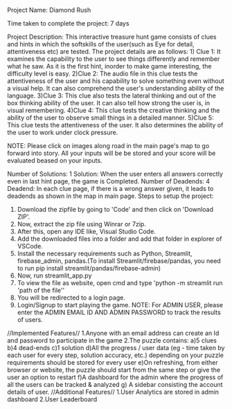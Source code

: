 Project Name: Diamond Rush

Time taken to complete the project: 7 days

Project Description: This interactive treasure hunt game consists of clues and hints in which the softskills of the user(such as Eye for detail, attentiveness etc) are tested.
The project details are as follows:
    1) Clue 1: It examines the capability to the user to see things differently and remember what he saw. As it is the first hint, inorder to make game interesting, the difficulty level is easy.
    2)Clue 2: The audio file in this clue tests the attentiveness of the user and his capability to solve something even without a visual help. It can also comprehend the user's understanding ability of the language.
    3)Clue 3: This clue also tests the lateral thinking and out of the box thinking ability of the user. It can also tell how strong the user is, in visual remembering.
    4)Clue 4: This clue tests the creative thinking and the ability of the user to observe small things in a detailed manner.
    5)Clue 5: This clue tests the attentiveness of the user. It also determines the ability of the user to work under clock pressure.

NOTE: Please click on images along road in the main page's map to go forward into story. All your inputs will be be stored and your score will be evaluated beased on your inputs.
    
Number of Solutions: 1
  Solution: When the user enters all answers correctly even in last hint page, the game is Completed.
Number of Deadends: 4
  Deadend: In each clue page, if there is a wrong answer given, it leads to deadends as shown in the map in main page.
Steps to setup the project:
  1) Download the zipfile by going to 'Code' and then click on 'Download ZIP'.
  2) Now, extract the zip file using Winrar or 7zip.
  3) After this, open any IDE like, Visual Studio Code.
  4) Add the downloaded files into a folder and add that folder in explorer of VSCode.
  5) Install the necessary requirements such as Python, Streamlit, firebase_admin, pandas.(To install Streamlit/firebase/pandas, you need to run pip install streamlit/pandas/firebase-admin)
  6) Now, run streamlit_app.py
  7) To view the file as website, open cmd and type 'python -m streamlit run 'path of the file''
  8) You will be redirected to a login page.
  9) Login/Signup to start playing the game.
NOTE: For ADMIN USER, please enter the ADMIN EMAIL ID AND ADMIN PASSWORD to track the results of users.

//Implemented Features//
  1.Anyone with an email address can create an Id and password to participate in the game
  2.The puzzle contains:
        a)5 clues
        b)4 dead-ends
        c)1 solution 
        d)All the progress / user data (eg - time taken by each user for every step, solution accuracy, etc.) depending on your puzzle requirements should be stored for every user
        e)On refreshing, from either browser or website, the puzzle should start from the same step or give the user an option to restart
        f)A dashboard for the admin where the progress of all the users can be tracked & analyzed
        g) A sidebar consisting the account details of user.
//Additional Features//
  1.User Analytics are stored in admin dashboard
  2.User Leaderboard

